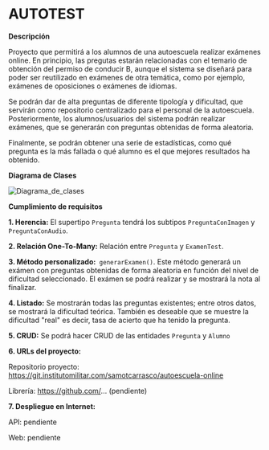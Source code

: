 # AUTOTEST

**Descripción**

Proyecto que permitirá a los alumnos de una autoescuela realizar exámenes online. En principio, las pregutas estarán relacionadas con el temario de obtención del permiso de conducir B, aunque el sistema se diseñará para poder ser reutilizado en exámenes de otra temática, como por ejemplo, exámenes de oposiciones o exámenes de idiomas.

Se podrán dar de alta preguntas de diferente tipología y dificultad, que servirán como repositorio centralizado para el personal de la autoescuela. 
Posteriormente, los alumnos/usuarios del sistema podrán realizar exámenes, que se generarán con preguntas obtenidas de forma aleatoria.

Finalmente, se podrán obtener una serie de estadísticas, como qué pregunta es la más fallada o qué alumno es el que mejores resultados ha obtenido.

**Diagrama de Clases**

![Diagrama_de_clases](https://git.institutomilitar.com/samotcarrasco/autoescuela-online/-/wikis/uploads/f2cd613dec777a58bf8cad69d57354eb/Diagrama_de_Clases.png)


**Cumplimiento de requisitos**


**1. Herencia:** El supertipo `Pregunta` tendrá los subtipos `PreguntaConImagen` y `PreguntaConAudio`.

**2. Relación One-To-Many:** Relación entre `Pregunta` y `ExamenTest`.

**3. Método personalizado:**` generarExamen()`. Este método generará un exámen con preguntas obtenidas de forma aleatoria en función del nivel de dificultad seleccionado. El exámen se podrá realizar y se mostrará la nota al finalizar.

**4. Listado:** Se mostrarán todas las preguntas existentes; entre otros datos, se mostrará la dificultad teórica. También es deseable que se muestre la dificultad "real" es decir, tasa de acierto que ha tenido la pregunta.

**5. CRUD:** Se podrá hacer CRUD de las entidades `Pregunta` y `Alumno`

**6. URLs del proyecto:**

Repositorio proyecto: https://git.institutomilitar.com/samotcarrasco/autoescuela-online

Librería: https://github.com/... (pendiente)


**7. Despliegue en Internet:**

API: pendiente

Web: pendiente







